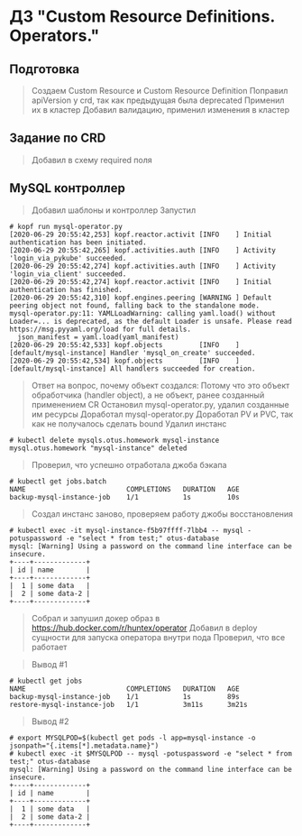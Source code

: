 # ДЗ "Custom Resource Definitions. Operators."

## Подготовка

> Создаем Custom Resource и Custom Resource Definition
> Поправил apiVersion у crd, так как предыдущая была deprecated
> Применил их в кластер
> Добавил валидацию, применил изменения в кластер

## Задание по CRD

> Добавил в схему required поля

## MySQL контроллер

> Добавил шаблоны и контроллер
> Запустил

```shell script
# kopf run mysql-operator.py
[2020-06-29 20:55:42,253] kopf.reactor.activit [INFO    ] Initial authentication has been initiated.
[2020-06-29 20:55:42,265] kopf.activities.auth [INFO    ] Activity 'login_via_pykube' succeeded.
[2020-06-29 20:55:42,274] kopf.activities.auth [INFO    ] Activity 'login_via_client' succeeded.
[2020-06-29 20:55:42,274] kopf.reactor.activit [INFO    ] Initial authentication has finished.
[2020-06-29 20:55:42,310] kopf.engines.peering [WARNING ] Default peering object not found, falling back to the standalone mode.
mysql-operator.py:11: YAMLLoadWarning: calling yaml.load() without Loader=... is deprecated, as the default Loader is unsafe. Please read https://msg.pyyaml.org/load for full details.
  json_manifest = yaml.load(yaml_manifest)
[2020-06-29 20:55:42,533] kopf.objects         [INFO    ] [default/mysql-instance] Handler 'mysql_on_create' succeeded.
[2020-06-29 20:55:42,534] kopf.objects         [INFO    ] [default/mysql-instance] All handlers succeeded for creation.
```

> Ответ на вопрос, почему объект создался:
> Потому что это объект обработчика (handler object), а не объект, ранее созданный применением CR
> Остановил mysql-operator.py, удалил созданные им ресурсы
> Доработал mysql-operator.py
> Доработал PV и PVC, так как не получалось сделать bound
> Удалил инстанс

```shell script
# kubectl delete mysqls.otus.homework mysql-instance
mysql.otus.homework "mysql-instance" deleted
```

> Проверил, что успешно отработала джоба бэкапа

```shell script
# kubectl get jobs.batch
NAME                         COMPLETIONS   DURATION   AGE
backup-mysql-instance-job    1/1           1s         10s
```

> Создал инстанс заново, проверяем работу джобы восстановления

```shell script
# kubectl exec -it mysql-instance-f5b97ffff-7lbb4 -- mysql -potuspassword -e "select * from test;" otus-database
mysql: [Warning] Using a password on the command line interface can be insecure.
+----+-------------+
| id | name        |
+----+-------------+
|  1 | some data   |
|  2 | some data-2 |
+----+-------------+
```

> Собрал и запушил докер образ в https://hub.docker.com/r/huntex/operator
> Добавил в deploy сущности для запуска оператора внутри пода
> Проверил, что все работает

> Вывод #1

```shell script
# kubectl get jobs                                      
NAME                         COMPLETIONS   DURATION   AGE
backup-mysql-instance-job    1/1           1s         89s
restore-mysql-instance-job   1/1           3m11s      3m21s
```

> Вывод #2

```shell script
# export MYSQLPOD=$(kubectl get pods -l app=mysql-instance -o jsonpath="{.items[*].metadata.name}")
# kubectl exec -it $MYSQLPOD -- mysql -potuspassword -e "select * from test;" otus-database
mysql: [Warning] Using a password on the command line interface can be insecure.
+----+-------------+
| id | name        |
+----+-------------+
|  1 | some data   |
|  2 | some data-2 |
+----+-------------+
```